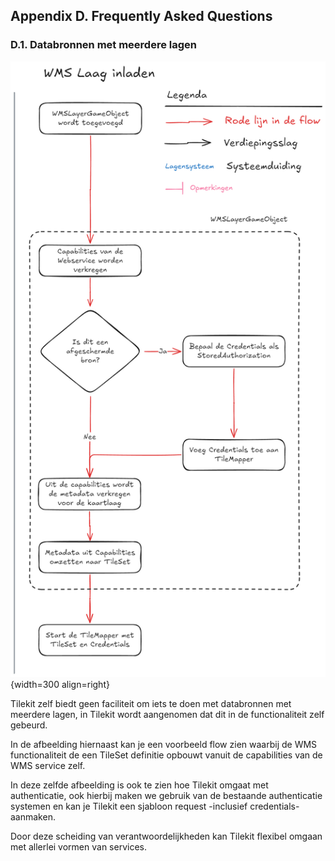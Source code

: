 ﻿## Appendix D. Frequently Asked Questions

### D.1. Databronnen met meerdere lagen

![](img/voorbeeld-flow-wms.png){width=300 align=right}

Tilekit zelf biedt geen faciliteit om iets te doen met databronnen met meerdere lagen, in Tilekit wordt aangenomen dat
dit in de functionaliteit zelf gebeurd. 

In de afbeelding hiernaast kan je een voorbeeld flow zien waarbij de WMS functionaliteit de een TileSet definitie 
opbouwt vanuit de capabilities van de WMS service zelf.

In deze zelfde afbeelding is ook te zien hoe Tilekit omgaat met authenticatie, ook hierbij maken we gebruik van de 
bestaande authenticatie systemen en kan je Tilekit een sjabloon request -inclusief credentials- aanmaken. 

Door deze scheiding van verantwoordelijkheden kan Tilekit flexibel omgaan met allerlei vormen van services.
